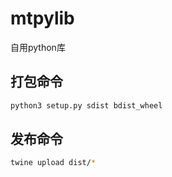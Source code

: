 # mtpylib
自用python库


## 打包命令

```bash
python3 setup.py sdist bdist_wheel
```

## 发布命令
```bash
twine upload dist/*
```
